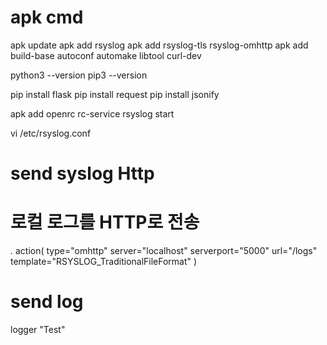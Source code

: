 # apk cmd
apk update
apk add rsyslog
apk add rsyslog-tls rsyslog-omhttp
apk add build-base autoconf automake libtool curl-dev

python3 --version
pip3 --version

pip install flask
pip install request
pip install jsonify


apk add openrc 
rc-service rsyslog start

vi /etc/rsyslog.conf

# send syslog Http
# 로컬 로그를 HTTP로 전송
*.* action(
    type="omhttp"
    server="localhost"
    serverport="5000"
    url="/logs"
    template="RSYSLOG_TraditionalFileFormat"
)

# send log
logger "Test"
